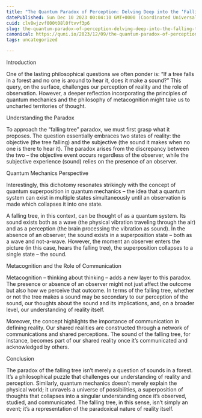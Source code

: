 ```yaml
---
title: "The Quantum Paradox of Perception: Delving Deep into the ‘Falling Tree’ Dilemma"
datePublished: Sun Dec 10 2023 00:04:10 GMT+0000 (Coordinated Universal Time)
cuid: clv8wjzvf000t08l0ftvvf3p6
slug: the-quantum-paradox-of-perception-delving-deep-into-the-falling-tree-dilemma
canonical: https://quni.io/2023/12/09/the-quantum-paradox-of-perception-delving-deep-into-the-falling-tree-dilemma/
tags: uncategorized

---
```


Introduction

One of the lasting philosophical questions we often ponder is: “If a tree falls in a forest and no one is around to hear it, does it make a sound?” This query, on the surface, challenges our perception of reality and the role of observation. However, a deeper reflection incorporating the principles of quantum mechanics and the philosophy of metacognition might take us to uncharted territories of thought.

Understanding the Paradox

To approach the “falling tree” paradox, we must first grasp what it proposes. The question essentially embraces two states of reality: the objective (the tree falling) and the subjective (the sound it makes when no one is there to hear it). The paradox arises from the discrepancy between the two – the objective event occurs regardless of the observer, while the subjective experience (sound) relies on the presence of an observer.

Quantum Mechanics Perspective

Interestingly, this dichotomy resonates strikingly with the concept of quantum superposition in quantum mechanics – the idea that a quantum system can exist in multiple states simultaneously until an observation is made which collapses it into one state.

A falling tree, in this context, can be thought of as a quantum system. Its sound exists both as a wave (the physical vibration traveling through the air) and as a perception (the brain processing the vibration as sound). In the absence of an observer, the sound exists in a superposition state – both as a wave and not-a-wave. However, the moment an observer enters the picture (in this case, hears the falling tree), the superposition collapses to a single state – the sound.

Metacognition and the Role of Communication

Metacognition – thinking about thinking – adds a new layer to this paradox. The presence or absence of an observer might not just affect the outcome but also how we perceive that outcome. In terms of the falling tree, whether or not the tree makes a sound may be secondary to our perception of the sound, our thoughts about the sound and its implications, and, on a broader level, our understanding of reality itself.

Moreover, the concept highlights the importance of communication in defining reality. Our shared realities are constructed through a network of communications and shared perceptions. The sound of the falling tree, for instance, becomes part of our shared reality once it’s communicated and acknowledged by others.

Conclusion

The paradox of the falling tree isn’t merely a question of sounds in a forest. It’s a philosophical puzzle that challenges our understanding of reality and perception. Similarly, quantum mechanics doesn’t merely explain the physical world; it unravels a universe of possibilities, a superposition of thoughts that collapses into a singular understanding once it’s observed, studied, and communicated. The falling tree, in this sense, isn’t simply an event; it’s a representation of the paradoxical nature of reality itself.